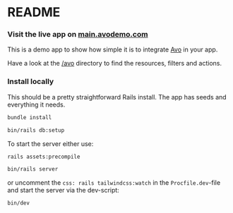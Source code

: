 # README

### Visit the live app on [main.avodemo.com](https://main.avodemo.com/)

This is a demo app to show how simple it is to integrate [Avo](https://avohq.io) in your app.

Have a look at the [/avo](/app/avo) directory to find the resources, filters and actions.

### Install locally

This should be a pretty straightforward Rails install. The app has seeds and everything it needs.

```bash
bundle install

bin/rails db:setup
```

To start the server either use:

```bash
rails assets:precompile

bin/rails server
```

or uncomment the `css: rails tailwindcss:watch` in the `Procfile.dev`-file and start the server via the dev-script:

```bash
bin/dev
```
